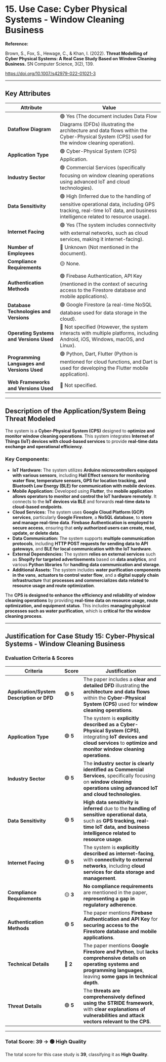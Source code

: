# 15. Use Case: Cyber Physical Systems - Window Cleaning Business

**Reference:**

Brown, S., Fox, S., Hewage, C., & Khan, I. (2022). **Threat Modelling of Cyber Physical Systems: A Real Case Study Based on Window Cleaning Business.** SN Computer Science, 3(2), 139.

https://doi.org/10.1007/s42979-022-01021-3

---

## **Key Attributes**

| **Attribute** | **Value** |
| --- | --- |
| **Dataflow Diagram** | 🟢 Yes (The document includes Data Flow Diagrams (DFDs) illustrating the architecture and data flows within the Cyber-Physical System (CPS) used for the window cleaning operation). |
| **Application Type** | 🟢 Cyber-Physical System (CPS) Application. |
| **Industry Sector** | 🟢 Commercial Services (specifically focusing on window cleaning operations using advanced IoT and cloud technologies). |
| **Data Sensitivity** | 🟢 High (Inferred due to the handling of sensitive operational data, including GPS tracking, real-time IoT data, and business intelligence related to resource usage). |
| **Internet Facing** | 🟢 Yes (The system includes connectivity with external networks, such as cloud services, making it internet-facing). |
| **Number of Employees** | 🔴 Unknown (Not mentioned in the document). |
| **Compliance Requirements** | 🟡 None. |
| **Authentication Methods** | 🟢 Firebase Authentication, API Key (mentioned in the context of securing access to the Firestore database and mobile applications). |
| **Database Technologies and Versions** | 🟢 Google Firestore (a real-time NoSQL database used for data storage in the cloud). |
| **Operating Systems and Versions Used** | 🔴 Not specified (However, the system interacts with multiple platforms, including Android, iOS, Windows, macOS, and Linux). |
| **Programming Languages and Versions Used** | 🟢 Python, Dart, Flutter (Python is mentioned for cloud functions, and Dart is used for developing the Flutter mobile application). |
| **Web Frameworks and Versions Used** | 🔴 Not specified. |

---

## **Description of the Application/System Being Threat Modeled**

The system is a **Cyber-Physical System (CPS)** designed to **optimize and monitor window cleaning operations**. This system integrates **Internet of Things (IoT) devices with cloud-based services** to provide **real-time data exchange and operational efficiency**.

### **Key Components:**

- **IoT Hardware:** The system utilizes **Arduino microcontrollers equipped with various sensors**, including **Hall Effect sensors for monitoring water flow, temperature sensors, GPS for location tracking, and Bluetooth Low Energy (BLE) for communication with mobile devices**.
- **Mobile Application:** Developed using **Flutter**, the **mobile application allows operators to monitor and control the IoT hardware remotely**. It connects to the **IoT devices via BLE** and forwards **real-time data to cloud-based endpoints**.
- **Cloud Services:** The system uses **Google Cloud Platform (GCP) services**, particularly **Google Firestore**, a **NoSQL database**, to **store and manage real-time data**. **Firebase Authentication is employed to secure access**, ensuring that **only authorized users can create, read, update, or delete data**.
- **Data Communication:** The system supports **multiple communication protocols**, including **HTTP POST requests for sending data to API gateways**, and **BLE for local communication with the IoT hardware**.
- **External Dependencies:** The system **relies on external services** such as **Shopify for targeted advertisements** based on **data analytics**, and various **Python libraries** for **handling data communication and storage**.
- **Additional Assets:** The system includes **water purification components in the vans**, **actuators to control water flow**, and a **digital supply chain infrastructure** that **processes and commercializes data related to resource usage and route optimization**.

The **CPS is designed to enhance the efficiency and reliability of window cleaning operations** by providing **real-time data on resource usage, route optimization, and equipment status**. This includes **managing physical processes such as water purification**, which is **critical for the window cleaning process**.

---

## **Justification for Case Study 15: Cyber-Physical Systems - Window Cleaning Business**

### **Evaluation Criteria & Scores**

| **Criteria** | **Score** | **Justification** |
| --- | --- | --- |
| **Application/System Description or DFD** | 🟢 **5** | The paper includes a **clear and detailed DFD** illustrating **the architecture and data flows** within the **Cyber-Physical System (CPS)** used for **window cleaning operations**. |
| **Application Type** | 🟢 **5** | The system is **explicitly described as a Cyber-Physical System (CPS)**, integrating **IoT devices and cloud services** to **optimize and monitor window cleaning operations**. |
| **Industry Sector** | 🟢 **5** | The **industry sector is clearly identified as Commercial Services**, specifically focusing on **window cleaning operations using advanced IoT and cloud technologies**. |
| **Data Sensitivity** | 🟢 **5** | **High data sensitivity is inferred** due to the **handling of sensitive operational data**, such as **GPS tracking, real-time IoT data, and business intelligence related to resource usage**. |
| **Internet Facing** | 🟢 **5** | The system is **explicitly described as internet-facing**, with **connectivity to external networks**, including **cloud services for data storage and management**. |
| **Compliance Requirements** | 🟡 **3** | **No compliance requirements** are mentioned in the paper, **representing a gap in regulatory adherence**. |
| **Authentication Methods** | 🟢 **5** | The paper mentions **Firebase Authentication and API Key** for **securing access to the Firestore database and mobile applications**. |
| **Technical Details** | 🔴 **2** | The paper mentions **Google Firestore and Python**, but **lacks comprehensive details on operating systems and programming languages**, leaving **some gaps in technical depth**. |
| **Threat Details** | 🟢 **5** | The **threats are comprehensively defined using the STRIDE framework**, with **clear explanations of vulnerabilities and attack vectors relevant to the CPS**. |

---

### **Total Score: 39 → 🟢 High Quality**

The total score for this case study is **39**, classifying it as **High Quality**.